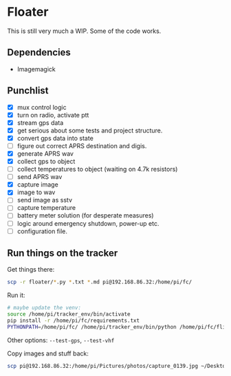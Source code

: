 # Floater

This is still very much a WIP.
Some of the code works.

## Dependencies

* Imagemagick

## Punchlist

- [x] mux control logic
- [x] turn on radio, activate ptt
- [x] stream gps data
- [x] get serious about some tests and project structure.
- [x] convert gps data into state
- [ ] figure out correct APRS destination and digis.
- [x] generate APRS wav
- [x] collect gps to object
- [ ] collect temperatures to object (waiting on 4.7k resistors)
- [ ] send APRS wav
- [x] capture image
- [x] image to wav
- [ ] send image as sstv
- [ ] capture temperature
- [ ] battery meter solution (for desperate measures)
- [ ] logic around emergency shutdown, power-up etc.
- [ ] configuration file.

## Run things on the tracker

Get things there:
```bash
scp -r floater/*.py *.txt *.md pi@192.168.86.32:/home/pi/fc/
```

Run it:
```bash
# maybe update the venv:
source /home/pi/tracker_env/bin/activate
pip install -r /home/pi/fc/requirements.txt
PYTHONPATH=/home/pi/fc/ /home/pi/tracker_env/bin/python /home/pi/fc/flight_controller.py --init
```

Other options: `--test-gps`, `--test-vhf`

Copy images and stuff back:
```bash
scp pi@192.168.86.32:/home/pi/Pictures/photos/capture_0139.jpg ~/Desktop/test_photos/
```
